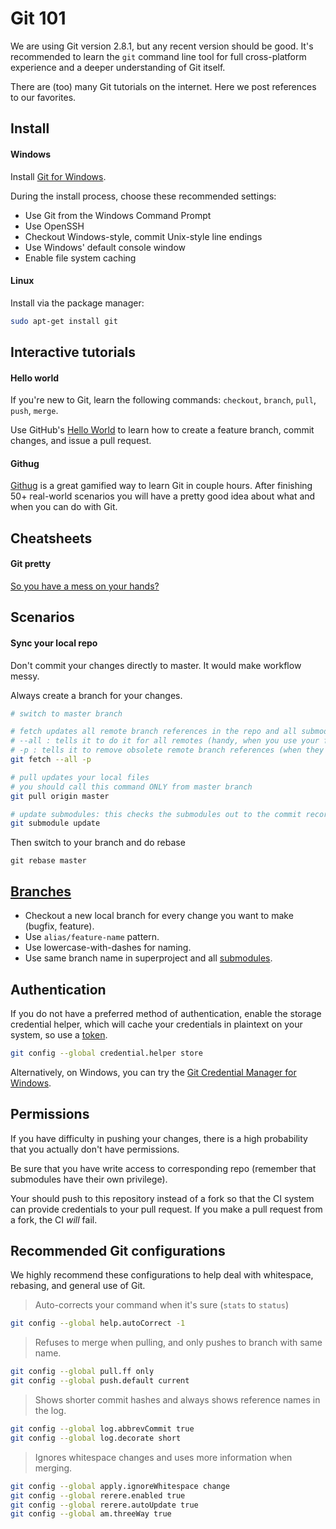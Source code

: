 # Git 101

We are using Git version 2.8.1, but any recent version should be good.
It's recommended to learn the `git` command line tool for full
cross-platform experience and a deeper understanding of Git itself.

There are (too) many Git tutorials on the internet. Here we post
references to our favorites.

## Install

#### Windows

Install [Git for Windows][].

During the install process, choose these recommended settings:

* Use Git from the Windows Command Prompt
* Use OpenSSH
* Checkout Windows-style, commit Unix-style line endings
* Use Windows' default console window
* Enable file system caching

[Git for Windows]: https://git-scm.com/download/win

#### Linux

Install via the package manager:

```sh
sudo apt-get install git
```

## Interactive tutorials

#### Hello world

If you're new to Git, learn the following commands: `checkout`, `branch`,
`pull`, `push`, `merge`.

Use GitHub's [Hello World][] to learn how to create a feature branch, commit
changes, and issue a pull request.

[hello world]: https://guides.github.com/activities/hello-world/

#### Githug

[Githug](https://github.com/Gazler/githug) is a great gamified way to
learn Git in couple hours. After finishing 50+ real-world scenarios
you will have a pretty good idea about what and when you can do with
Git.

## Cheatsheets

#### Git pretty

[So you have a mess on your hands?](http://justinhileman.info/article/git-pretty/)

## Scenarios

#### Sync your local repo

Don't commit your changes directly to master.
It would make workflow messy.

Always create a branch for your changes.

```sh
# switch to master branch

# fetch updates all remote branch references in the repo and all submodules
# --all : tells it to do it for all remotes (handy, when you use your fork)
# -p : tells it to remove obsolete remote branch references (when they are removed from remote)
git fetch --all -p

# pull updates your local files
# you should call this command ONLY from master branch
git pull origin master

# update submodules: this checks the submodules out to the commit recorded in the superproject
git submodule update
```

Then switch to your branch and do rebase

```
git rebase master
```

[Branches](../docs/workflow/branches.md)
-------------------------------------

* Checkout a new local branch for every change you want to make (bugfix, feature).
* Use `alias/feature-name` pattern.
* Use lowercase-with-dashes for naming.
* Use same branch name in superproject and all [submodules][].

[submodules]: https://www.git-scm.com/book/en/v2/Git-Tools-Submodules

Authentication
--------------

If you do not have a preferred method of authentication, enable the storage
credential helper, which will cache your credentials in plaintext on your
system, so use a [token][].

```sh
git config --global credential.helper store
```

Alternatively, on Windows, you can try the
[Git Credential Manager for Windows][manager].

[token]: https://help.github.com/articles/creating-an-access-token-for-command-line-use/
[manager]: https://github.com/Microsoft/Git-Credential-Manager-for-Windows


Permissions
-----------

If you have difficulty in pushing your changes, there is a high probability that
you actually don't have permissions.

Be sure that you have write access to corresponding repo (remember that
submodules have their own privilege).

Your should push to this repository instead of a fork so that the CI system can
provide credentials to your pull request. If you make a pull request from a
fork, the CI *will* fail.

Recommended Git configurations
------------------------------

We highly recommend these configurations to help deal with whitespace,
rebasing, and general use of Git.

> Auto-corrects your command when it's sure (`stats` to `status`)
```sh
git config --global help.autoCorrect -1
```

> Refuses to merge when pulling, and only pushes to branch with same name.
```sh
git config --global pull.ff only
git config --global push.default current
```

> Shows shorter commit hashes and always shows reference names in the log.
```sh
git config --global log.abbrevCommit true
git config --global log.decorate short
```

> Ignores whitespace changes and uses more information when merging.
```sh
git config --global apply.ignoreWhitespace change
git config --global rerere.enabled true
git config --global rerere.autoUpdate true
git config --global am.threeWay true
```
